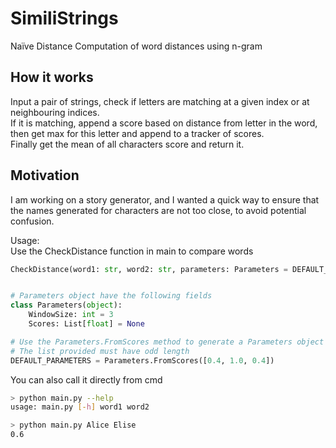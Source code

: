 # SimiliStrings
Naïve Distance Computation of word distances using n-gram 


## How it works  
Input a pair of strings, check if letters are matching at a given index or at neighbouring indices.   
If it is matching, append a score based on distance from letter in the word, then get max for this letter and append to a tracker of scores.  
Finally get the mean of all characters score and return it.  


## Motivation  
I am working on a story generator, and I wanted a quick way to ensure that the names generated for characters are not too close, to avoid potential confusion.  



Usage:  
Use the CheckDistance function in main to compare words
```python
CheckDistance(word1: str, word2: str, parameters: Parameters = DEFAULT_PARAMETERS)    


# Parameters object have the following fields  
class Parameters(object):
    WindowSize: int = 3
    Scores: List[float] = None

# Use the Parameters.FromScores method to generate a Parameters object from a list of score values (floats)
# The list provided must have odd length  
DEFAULT_PARAMETERS = Parameters.FromScores([0.4, 1.0, 0.4]) 


``` 

You can also call it directly from cmd
```bash
> python main.py --help
usage: main.py [-h] word1 word2

> python main.py Alice Elise  
0.6
```  

